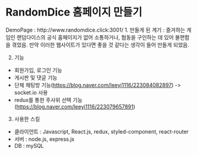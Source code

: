 <h1>RandomDice 홈페이지 만들기</h1>
DemoPage : http://www.randomdice.click:3001/
1. 만들게 된 계기 : 즐겨하는 게임인 랜덤다이스의 공식 홈페이지가 없어 소통하거나, 협동을 구인하는 데 있어 불편함을 겪었음. 만약 이러한 웹사이트가 있다면 좋을 것 같다는 생각이 들어 만들게 되었음.

2. 기능
- 회원가입, 로그인 기능
- 게시판 및 댓글 기능
- 단체 채팅방 기능(https://blog.naver.com/leeyj1116/223084082897) -> socket.io 사용
- redux를 통한 주사위 선택 기능(https://blog.naver.com/leeyj1116/223079657891)

3. 사용한 스킬
- 클라이언트 : Javascript, React.js, redux, styled-component, react-router
- 서버 : node.js, express.js
- DB : mySQL
